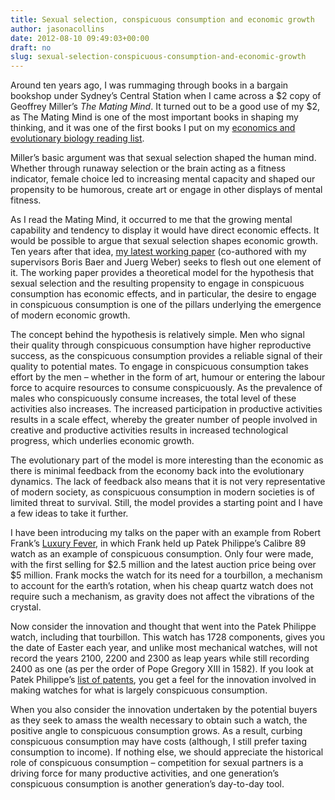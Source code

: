 ```yaml
---
title: Sexual selection, conspicuous consumption and economic growth
author: jasonacollins
date: 2012-08-10 09:49:03+00:00
draft: no
slug: sexual-selection-conspicuous-consumption-and-economic-growth
---
```


Around ten years ago, I was rummaging through books in a bargain bookshop under Sydney’s Central Station when I came across a $2 copy of Geoffrey Miller’s *The Mating Mind*. It turned out to be a good use of my $2, as The Mating Mind is one of the most important books in shaping my thinking, and it was one of the first books I put on my [economics and evolutionary biology reading list](https://www.jasoncollins.blog/economics-and-evolutionary-biology-reading-list/).

Miller’s basic argument was that sexual selection shaped the human mind. Whether through runaway selection or the brain acting as a fitness indicator, female choice led to increasing mental capacity and shaped our propensity to be humorous, create art or engage in other displays of mental fitness.

As I read the Mating Mind, it occurred to me that the growing mental capability and tendency to display it would have direct economic effects. It would be possible to argue that sexual selection shapes economic growth. Ten years after that idea, [my latest working paper](http://papers.ssrn.com/sol3/papers.cfm?abstract_id=2111740) (co-authored with my supervisors Boris Baer and Juerg Weber) seeks to flesh out one element of it. The working paper provides a theoretical model for the hypothesis that sexual selection and the resulting propensity to engage in conspicuous consumption has economic effects, and in particular, the desire to engage in conspicuous consumption is one of the pillars underlying the emergence of modern economic growth.

The concept behind the hypothesis is relatively simple. Men who signal their quality through conspicuous consumption have higher reproductive success, as the conspicuous consumption provides a reliable signal of their quality to potential mates. To engage in conspicuous consumption takes effort by the men – whether in the form of art, humour or entering the labour force to acquire resources to consume conspicuously. As the prevalence of males who conspicuously consume increases, the total level of these activities also increases. The increased participation in productive activities results in a scale effect, whereby the greater number of people involved in creative and productive activities results in increased technological progress, which underlies economic growth.

The evolutionary part of the model is more interesting than the economic as there is minimal feedback from the economy back into the evolutionary dynamics. The lack of feedback also means that it is not very representative of modern society, as conspicuous consumption in modern societies is of limited threat to survival. Still, the model provides a starting point and I have a few ideas to take it further.

I have been introducing my talks on the paper with an example from Robert Frank’s [Luxury Fever](https://www.jasoncollins.blog/franks-luxury-fever/), in which Frank held up Patek Philippe’s Calibre 89 watch as an example of conspicuous consumption. Only four were made, with the first selling for $2.5 million and the latest auction price being over $5 million. Frank mocks the watch for its need for a tourbillon, a mechanism to account for the earth’s rotation, when his cheap quartz watch does not require such a mechanism, as gravity does not affect the vibrations of the crystal.

Now consider the innovation and thought that went into the Patek Philippe watch, including that tourbillon. This watch has 1728 components, gives you the date of Easter each year, and unlike most mechanical watches, will not record the years 2100, 2200 and 2300 as leap years while still recording 2400 as one (as per the order of Pope Gregory XIII in 1582). If you look at Patek Philippe’s [list of patents](http://www.patek.com/contents/default/en/patents.html), you get a feel for the innovation involved in making watches for what is largely conspicuous consumption.

When you also consider the innovation undertaken by the potential buyers as they seek to amass the wealth necessary to obtain such a watch, the positive angle to conspicuous consumption grows. As a result, curbing conspicuous consumption may have costs (although, I still prefer taxing consumption to income). If nothing else, we should appreciate the historical role of conspicuous consumption – competition for sexual partners is a driving force for many productive activities, and one generation’s conspicuous consumption is another generation’s day-to-day tool.